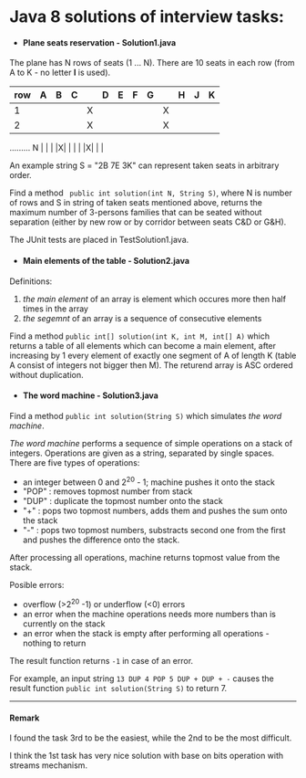 # Java 8 solutions of interview tasks:

* #### Plane seats reservation - Solution1.java
The plane has N rows of seats (1 ... N). There are 10 seats in each row (from A to K - no letter **I** is used).

row | A | B | C | |D|E|F|G| |H|J|K
----|---|---|---|-|-|-|-|-|-|-|-|-
1   |   |   |   |X| | | | |X| | |  
2   |   |   |   |X| | | | |X| | |  
.........
N   |   |   |   |X| | | | |X| | |  

An example string S = "2B 7E 3K" can represent taken seats in arbitrary order.

Find a method ` public int solution(int N, String S)`, where N is number of rows and S in string of taken seats mentioned above,
returns the maximum number of 3-persons families that can be seated without separation (either by new row or by corridor between seats C&D or G&H).

The JUnit tests are placed in TestSolution1.java.

* #### Main elements of the table - Solution2.java
Definitions:
 1. *the main element*  of an array is element which occures more then half times in the array
 2. *the segemnt*  of an array is a sequence of consecutive elements
 
 Find a method `public int[] solution(int K, int M, int[] A)` which returns a table of all elements which can become a main element,
 after increasing by 1 every element of exactly one segment of A of length K (table A consist of integers not bigger then M).
 The returend array is ASC ordered without duplication.

* #### The word machine - Solution3.java
Find a method ```public int solution(String S)``` which simulates *the word machine*.

*The word machine* performs a sequence of simple operations on a stack of integers.
Operations are given as a string, separated by single spaces.
There are five types of operations:
- an integer between 0 and 2<sup>20</sup> - 1; machine pushes it onto the stack
- "POP" : removes topmost number from stack
- "DUP" : duplicate the topmost number onto the stack
- "+" : pops two topmost numbers, adds them and pushes the sum onto the stack
- "-" : pops two topmost numbers, substracts second one from the first and pushes the difference onto the stack.

After processing all operations, machine returns topmost value from the stack.

Posible errors:
- overflow (>2<sup>20</sup> -1) or underflow (<0) errors
- an error when the machine operations needs more numbers than is currently on the stack
- an error when the stack is empty after performing all operations - nothing to return

The result function returns ```-1``` in case of an error.

For example, an input string ```13 DUP 4 POP 5 DUP + DUP + -``` causes the result function ```public int solution(String S)``` to return 7.

--------------------
#### Remark
I found the task 3rd to be the easiest, while the 2nd to be the most difficult.

I think the 1st task has very nice solution with base on bits operation with streams mechanism.

